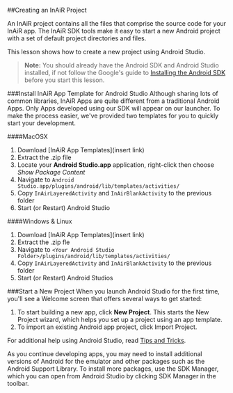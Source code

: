 ##Creating an InAiR Project

An InAiR project contains all the files that comprise the source code for your InAiR app. The InAiR SDK tools make it easy to start a new Android project with a set of default project directories and files.

This lesson shows how to create a new project using Android Studio.

>**Note:** You should already have the Android SDK and Android Studio installed, if not follow the  Google's guide to [Installing the Android SDK](http://developer.android.com/sdk/installing/index.html) before you start this lesson.


###Install InAiR App Template for Android Studio
Although sharing lots of common libraries, InAiR Apps are quite different from a traditional Android Apps. Only Apps developed using our SDK will appear on our launcher. To make the process easier, we've provided two templates for you to quickly start your development.

####MacOSX
1. Download [InAiR App Templates](insert link)
2. Extract the .zip file
3. Locate your **Android Studio.app** application, right-click then choose *Show Package Content*
4. Navigate to `Android Studio.app/plugins/android/lib/templates/activities/`
5. Copy `InAirLayeredActivity` and `InAirBlankActivity` to the previous folder
6. Start (or Restart) Android Studio

####Windows & Linux
1. Download [InAiR App Templates](insert link)
2. Extract the .zip fle
4. Navigate to `<Your Android Studio Folder>/plugins/android/lib/templates/activities/`
5. Copy `InAirLayeredActivity` and `InAirBlankActivity` to the previous folder
6. Start (or Restart) Android Studios

###Start a New Project
When you launch Android Studio for the first time, you'll see a Welcome screen that offers several ways to get started:

1. To start building a new app, click **New Project**.
This starts the New Project wizard, which helps you set up a project using an app template.
2. To import an existing Android app project, click Import Project.



For additional help using Android Studio, read [Tips and Tricks](http://developer.android.com/sdk/installing/studio-tips.html).

As you continue developing apps, you may need to install additional versions of Android for the emulator and other packages such as the Android Support Library. To install more packages, use the SDK Manager, which you can open from Android Studio by clicking SDK Manager  in the toolbar.